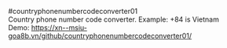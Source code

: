 #countryphonenumbercodeconverter01</br>
Country phone number code converter. Example: +84 is Vietnam</br>
Demo: https://xn--msiu-goa8b.vn/github/countryphonenumbercodeconverter01/
